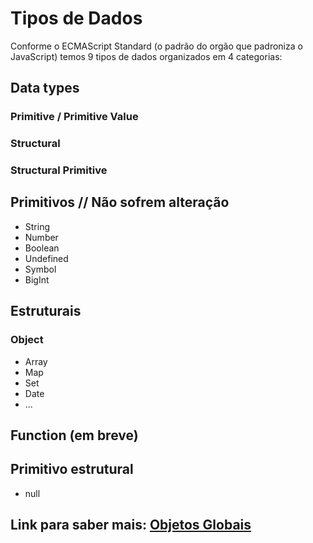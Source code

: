 # Tipos de Dados

Conforme o ECMAScript Standard (o padrão do orgão que padroniza o JavaScript) temos 9 tipos de dados organizados em 4 categorias:

## Data types

### Primitive / Primitive Value

### Structural

### Structural Primitive

## Primitivos // Não sofrem alteração

* String
* Number
* Boolean
* Undefined
* Symbol
* BigInt

## Estruturais

### Object

* Array
* Map
* Set
* Date
* ...

## Function (em breve)

## Primitivo estrutural

* null

## Link para saber mais: [Objetos Globais](https://developer.mozilla.org/pt-BR/docs/Web/JavaScript/Reference/Global_Objects)
